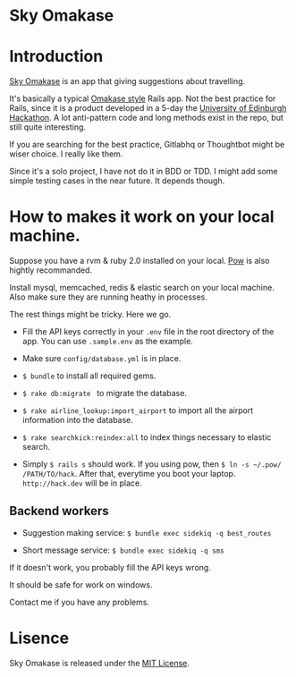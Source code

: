 Sky Omakase
====

# Introduction
[Sky Omakase](http://hack.jaxihjk.me) is an app that giving suggestions about travelling.

It's basically a typical [Omakase style](http://david.heinemeierhansson.com/2012/rails-is-omakase.html) Rails app. Not the best practice for Rails, since it is a product developed in a 5-day the [University of Edinburgh Hackathon](https://comp-soc.com/ilwhack/page/home). A lot anti-pattern code and long methods exist in the repo, but still quite interesting.

If you are searching for the best practice, Gitlabhq or Thoughtbot might be wiser choice. I really like them.

Since it's a solo project, I have not do it in BDD or TDD. I might add some simple testing cases in the near future. It depends though.

# How to makes it work on your local machine.

Suppose you have a rvm & ruby 2.0 installed on your local. [Pow](http://pow.cx/) is also hightly recommanded.

Install mysql, memcached, redis & elastic search on your local machine. Also make sure they are running heathy in processes.

The rest things might be tricky. Here we go.

- Fill the API keys correctly in your ```.env``` file in the root directory of the app. You can use ```.sample.env``` as the example.

- Make sure ```config/database.yml``` is in place.

- ```$ bundle``` to install all required gems.

- ```$ rake db:migrate ``` to migrate the database.

- ```$ rake airline_lookup:import_airport``` to import all the airport information into the database.


- ```$ rake searchkick:reindex:all``` to index things necessary to elastic search.

- Simply ```$ rails s``` should work. If you using pow, then ```$ ln -s ~/.pow/ /PATH/TO/hack```. After that, everytime you boot your laptop. ```http://hack.dev``` will be in place.

## Backend workers

- Suggestion making service: ```$ bundle exec sidekiq -q best_routes```

- Short message service: ```$ bundle exec sidekiq -q sms```

If it doesn't work, you probably fill the API keys wrong.

It should be safe for work on windows.

Contact me if you have any problems.

# Lisence

Sky Omakase is released under the [MIT License](http://opensource.org/licenses/MIT).